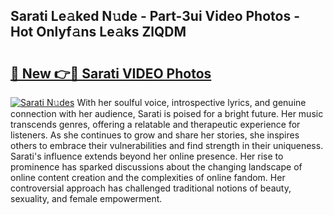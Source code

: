 ## Sarati Le𝚊ked N𝚞de - Part-3ui Video Photos - Hot Onlyf𝚊ns Le𝚊ks ZlQDM

# <h2><a href="http://ac15493.deff.icu/?id=Sarati">🔗 New 👉🔴 Sarati VIDEO Photos</a></h2>

[![Sarati N𝚞des](https://i.imgur.com/rIISA9y.gif)](http://ac15493.deff.icu/?id=Sarati)
With her soulful voice, introspective lyrics, and genuine connection with her audience, Sarati is poised for a bright future. Her music transcends genres, offering a relatable and therapeutic experience for listeners. As she continues to grow and share her stories, she inspires others to embrace their vulnerabilities and find strength in their uniqueness. Sarati's influence extends beyond her online presence. Her rise to prominence has sparked discussions about the changing landscape of online content creation and the complexities of online fandom. Her controversial approach has challenged traditional notions of beauty, sexuality, and female empowerment.
